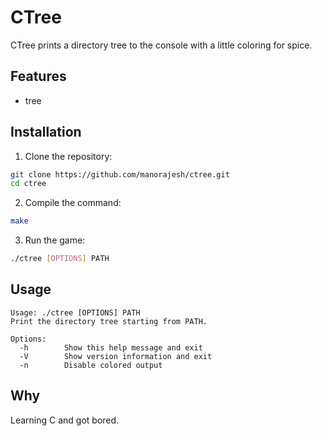 # CTree

CTree prints a directory tree to the console with a little coloring for spice.

## Features

- tree

## Installation

1. Clone the repository:

```sh
git clone https://github.com/manorajesh/ctree.git
cd ctree
```

2. Compile the command:

```sh
make
```

3. Run the game:

```sh
./ctree [OPTIONS] PATH
```

## Usage

```
Usage: ./ctree [OPTIONS] PATH
Print the directory tree starting from PATH.

Options:
  -h        Show this help message and exit
  -V        Show version information and exit
  -n        Disable colored output
```

## Why

Learning C and got bored.
